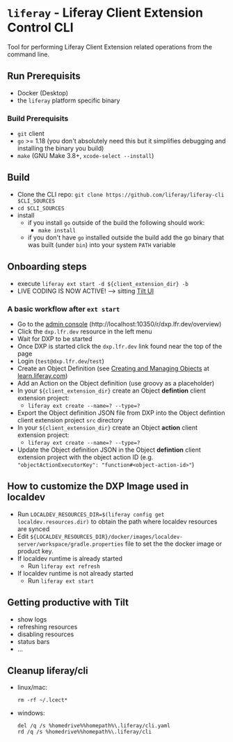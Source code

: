 # `liferay` - Liferay Client Extension Control CLI

Tool for performing Liferay Client Extension related operations from the command line.

## Run Prerequisits

* Docker (Desktop)
* the `liferay` platform specific binary

### Build Prerequisits
* `git` client
* `go` >= 1.18 (you don't absolutely need this but it simplifies debugging and installing the binary you build)
* `make` (GNU Make 3.8+, `xcode-select --install`)

## Build

* Clone the CLI repo: `git clone https://github.com/liferay/liferay-cli $CLI_SOURCES`
* `cd $CLI_SOURCES`
* install
  * if you install `go` outside of the build the following should work:
    *  `make install`
  * if you don't have `go` installed outside the build add the go binary that was built (under `bin`) into your system `PATH` variable

## Onboarding steps

* execute `liferay ext start -d ${client_extension_dir} -b`
* LIVE CODING IS NOW ACTIVE! --> sitting [Tilt UI](http://localhost:10350/r/(all)/overview)

### A basic workflow after `ext start`
* Go to the [admin console](http://localhost:10350/r/dxp.lfr.dev/overview) (http://localhost:10350/r/dxp.lfr.dev/overview)
* Click the `dxp.lfr.dev` resource in the left menu
* Wait for DXP to be started
* Once DXP is started click the `dxp.lfr.dev` link found near the top of the page
* Login (`test@dxp.lfr.dev`/`test`)
* Create an Object Definition (see [Creating and Managing Objects](https://learn.liferay.com/dxp/latest/en/building-applications/objects/creating-and-managing-objects.html) at [learn.liferay.com](https://learn.liferay.com))
* Add an Action on the Object definition (use groovy as a placeholder)
* In your `${client_extension_dir}` create an Object **defintion** client extension project:
  * `liferay ext create --name=? --type=?`
* Export the Object definition JSON file from DXP into the Object defintion client extension project `src` directory
* In your `${client_extension_dir}` create an Object **action** client extension project:
  * `liferay ext create --name=? --type=?`
* Update the Object definition JSON in the Object **defintion** client extension project with the object action ID (e.g. `"objectActionExecutorKey": "function#<object-action-id>"`)

## How to customize the DXP Image used in localdev

* Run `LOCALDEV_RESOURCES_DIR=$(liferay config get localdev.resources.dir)` to obtain the path where localdev resources are synced
* Edit `${LOCALDEV_RESOURCES_DIR}/docker/images/localdev-server/workspace/gradle.properties` file to set the the docker image or product key.
* If localdev runtime is already started
  * Run `liferay ext refresh`
* If localdev runtime is not already started
  * Run `liferay ext start`

## Getting productive with Tilt

* show logs
* refreshing resources
* disabling resources
* status bars
* ...

## Cleanup liferay/cli

* linux/mac:
  ```
  rm -rf ~/.lcect*
  ```
* windows:
  ```
  del /q /s %homedrive%%homepath%\.liferay/cli.yaml
  rd /q /s %homedrive%%homepath%\.liferay/cli
  ```